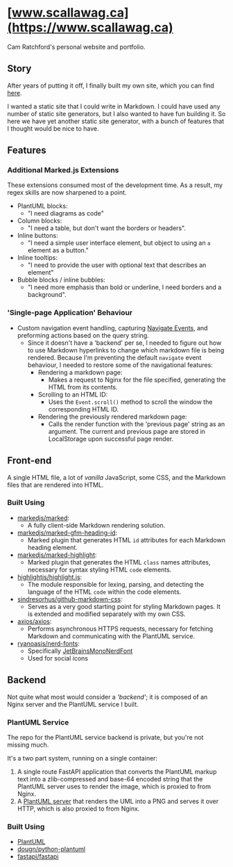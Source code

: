 # [www.scallawag.ca](https://www.scallawag.ca)

Cam Ratchford's personal website and portfolio.


## Story

After years of putting it off, I finally built my own site, which you can find [here](https://www.scallawag.ca).

I wanted a static site that I could write in Markdown. I could have used any number of static site generators, but
I also wanted to have fun building it. So here we have yet another static site generator, with a bunch of features
that I thought would be nice to have.


## Features

### Additional Marked.js Extensions

These extensions consumed most of the development time. 
As a result, my regex skills are now sharpened to a point.

- PlantUML blocks: 
  - "I need diagrams as code"
- Column blocks: 
  - "I need a table, but don't want the borders or headers".
- Inline buttons: 
  - "I need a simple user interface element, but object to using an `a` element as a button."
- Inline tooltips: 
  - "I need to provide the user with optional text that describes an element"
- Bubble blocks / inline bubbles: 
  - "I need more emphasis than bold or underline, I need borders and a background".

### 'Single-page Application' Behaviour

- Custom navigation event handling, capturing [Navigate Events](https://developer.mozilla.org/en-US/docs/Web/API/Navigation/navigate_event), 
  and preforming actions based on the query string. 
  - Since it doesn't have a 'backend' per se, I needed to figure out how to use Markdown hyperlinks to change which markdown file is being 
   rendered. Because I'm preventing the default `navigate` event behaviour, I needed to restore some of the navigational features:
      - Rendering a markdown page: 
        - Makes a request to Nginx for the file specified, generating the HTML from its contents.
      - Scrolling to an HTML ID:
        - Uses the `Event.scroll()` method to scroll the window the corresponding HTML ID.
      - Rendering the previously rendered markdown page: 
        - Calls the render function with the 'previous page' string as an argument. The current and previous page
          are stored in LocalStorage upon successful page render.


## Front-end

A single HTML file, a lot of _vanilla_ JavaScript, some CSS, and the Markdown files that are rendered into HTML.

### Built Using

- [markedjs/marked](https://github.com/markedjs/marked): 
  - A fully client-side Markdown rendering solution.
- [markedjs/marked-gfm-heading-id](https://github.com/markedjs/marked-gfm-heading-id): 
  - Marked plugin that generates HTML `id` attributes for each Markdown heading element.
- [markedjs/marked-highlight](https://github.com/markedjs/marked-highlight): 
  - Marked plugin that generates the HTML `class` names attributes, necessary for syntax styling HTML `code` elements. 
- [highlightjs/highlight.js](https://github.com/highlightjs/highlight.js): 
  - The module responsible for lexing, parsing, and detecting the language of the HTML `code` within the code elements.
- [sindresorhus/github-markdown-css](https://github.com/sindresorhus/github-markdown-css): 
  - Serves as a very good starting point for styling Markdown pages. It is extended and modified separately with my own CSS.
- [axios/axios](https://github.com/axios/axios): 
  - Performs asynchronous HTTPS requests, necessary for fetching Markdown and communicating with the PlantUML service.
- [ryanoasis/nerd-fonts](https://github.com/ryanoasis/nerd-fonts):
  - Specifically [JetBrainsMonoNerdFont](https://github.com/ryanoasis/nerd-fonts/tree/master/patched-fonts/JetBrainsMono)
  - Used for social icons

## Backend

Not quite what most would consider a _'backend'_; it is composed of an Nginx server and the PlantUML service I built.

### PlantUML Service

The repo for the PlantUML service backend is private, but you're not missing much.

It's a two part system, running on a single container:

1. A single route FastAPI application that converts the PlantUML markup text into a zlib-compressed and base-64 encoded string 
   that the PlantUML server uses to render the image, which is proxied to from Nginx.
2. A [PlantUML server](https://plantuml.com/download) that renders the UML into a PNG and serves it over HTTP, 
   which is also proxied to from Nginx.

### Built Using

- [PlantUML](https://plantuml.com/download)
- [dougn/python-plantuml](https://github.com/dougn/python-plantuml)
- [fastapi/fastapi](https://github.com/fastapi/fastapi)